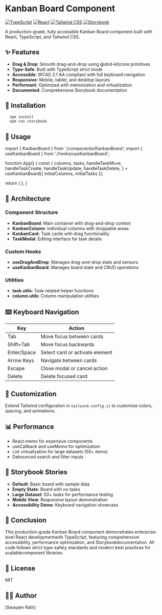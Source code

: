 # Kanban Board Component

[![TypeScript](https://img.shields.io/badge/TypeScript-5.0-blue)](https://www.typescriptlang.org/)
[![React](https://img.shields.io/badge/React-18.2-61dafb)](https://reactjs.org/)
[![Tailwind CSS](https://img.shields.io/badge/Tailwind-3.3-38bdf8)](https://tailwindcss.com/)
[![Storybook](https://img.shields.io/badge/Storybook-7.0-ff4785)](https://storybook.js.org/)

A production-grade, fully accessible Kanban Board component built with React, TypeScript, and Tailwind CSS.

## ✨ Features

- **Drag & Drop**: Smooth drag-and-drop using @dnd-kit/core primitives
- **Type-Safe**: Built with TypeScript strict mode
- **Accessible**: WCAG 2.1 AA compliant with full keyboard navigation
- **Responsive**: Mobile, tablet, and desktop layouts
- **Performant**: Optimized with memoization and virtualization
- **Documented**: Comprehensive Storybook documentation

## 🚀 Installation
```bash
  npm install
  npm run storybook
```

## 📖 Usage

import { KanbanBoard } from './components/KanbanBoard';
import { useKanbanBoard } from './hooks/useKanbanBoard';

function App() {
  const {
    columns,
    tasks,
    handleTaskMove,
    handleTaskCreate,
    handleTaskUpdate,
    handleTaskDelete,
  } = useKanbanBoard({ initialColumns, initialTasks });

  return (
    <KanbanBoard 
    columns={columns}
    tasks={tasks} 
    onTaskMove={handleTaskMove} 
    onTaskCreate={handleTaskCreate} 
    onTaskUpdate={handleTaskUpdate} 
    onTaskDelete={handleTaskDelete} />
  );
}


## 🎯 Architecture

### Component Structure

- **KanbanBoard**: Main container with drag-and-drop context
- **KanbanColumn**: Individual columns with droppable areas
- **KanbanCard**: Task cards with drag functionality
- **TaskModal**: Editing interface for task details

### Custom Hooks

- **useDragAndDrop**: Manages drag-and-drop state and sensors
- **useKanbanBoard**: Manages board state and CRUD operations

### Utilities

- **task.utils**: Task-related helper functions
- **column.utils**: Column manipulation utilities

## ⌨️ Keyboard Navigation

| Key       | Action                                |
|-----------|---------------------------------------|
| Tab       | Move focus between cards              |
| Shift+Tab | Move focus backwards                  |
| Enter/Space | Select card or activate element     |
| Arrow Keys| Navigate between cards                |
| Escape    | Close modal or cancel action          |
| Delete    | Delete focused card                   |

## 🎨 Customization

Extend Tailwind configuration in `tailwind.config.js` to customize colors, spacing, and animations.

## 📊 Performance

- React.memo for expensive components
- useCallback and useMemo for optimization
- List virtualization for large datasets (50+ items)
- Debounced search and filter inputs

## 🧪 Storybook Stories

- **Default**: Basic board with sample data
- **Empty State**: Board with no tasks
- **Large Dataset**: 50+ tasks for performance testing
- **Mobile View**: Responsive layout demonstration
- **Accessibility Demo**: Keyboard navigation showcase

## 🧾 Conclusion

This production-grade Kanban Board component demonstrates enterprise-level React developmentwith TypeScript, featuring comprehensive accessibility, performance optimization, and Storybookdocumentation. All code follows strict type-safety standards and modern best practices for scalablecomponent libraries.

## 📝 License

MIT

## 👨‍💻 Author

[Swayam Rath]